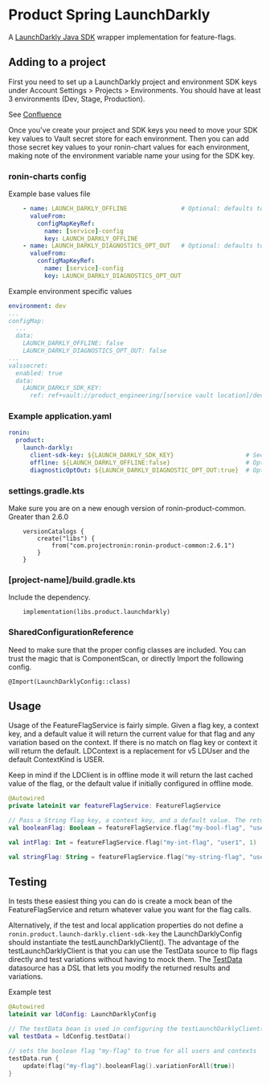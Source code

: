 # Product Spring LaunchDarkly
A [LaunchDarkly Java SDK](https://docs.launchdarkly.com/sdk/server-side/java) wrapper implementation for feature-flags.

## Adding to a project
First you need to set up a LaunchDarkly project and environment SDK keys under Account Settings > Projects > Environments. You should have at least 3 environments (Dev, Stage, Production). 

See [Confluence](https://projectronin.atlassian.net/wiki/spaces/ENG/pages/736493584/LaunchDarkly+Feature+Flags)

Once you've create your project and SDK keys you need to move your SDK key values to Vault secret store for each environment. 
Then you can add those secret key values to your ronin-chart values for each environment, making note of the environment variable name your using for the SDK key.


### ronin-charts config
Example base values file
```yaml
    - name: LAUNCH_DARKLY_OFFLINE               # Optional: defaults to false
      valueFrom:
        configMapKeyRef:
          name: [service]-config
          key: LAUNCH_DARKLY_OFFLINE
    - name: LAUNCH_DARKLY_DIAGNOSTICS_OPT_OUT   # Optional: defaults to true
      valueFrom:
        configMapKeyRef:
          name: [service]-config
          key: LAUNCH_DARKLY_DIAGNOSTICS_OPT_OUT
```

Example environment specific values
```yaml
environment: dev
...
configMap:
  ...
  data:
    LAUNCH_DARKLY_OFFLINE: false
    LAUNCH_DARKLY_DIAGNOSTICS_OPT_OUT: false
...
valssecret:
  enabled: true
  data:
    LAUNCH_DARKLY_SDK_KEY:
      ref: ref+vault://product_engineering/[service vault location]/dev/LAUNCH_DARKLY_SDK_KEY
```

### Example application.yaml
```yaml
ronin:
  product:
    launch-darkly:
      client-sdk-key: ${LAUNCH_DARKLY_SDK_KEY}                    # Secret LDClient SDK key for the current environment, if missing or set to false will use testClient
      offline: ${LAUNCH_DARKLY_OFFLINE:false}                     # Optional: set offline mode if you don't want to send events to the client. All flag values will return default.
      diagnosticOptOut: ${LAUNCH_DARKLY_DIAGNOSTIC_OPT_OUT:true}  # Optional: only set to false if you want to share metrics with LaunchDarkly
```

### settings.gradle.kts
Make sure you are on a new enough version of ronin-product-common. Greater than 2.6.0
```
    versionCatalogs {
        create("libs") {
            from("com.projectronin:ronin-product-common:2.6.1")
        }
    }
```

### [project-name]/build.gradle.kts
Include the dependency.
```
    implementation(libs.product.launchdarkly)
```

### SharedConfigurationReference
Need to make sure that the proper config classes are included. You can trust the magic that is ComponentScan, or directly Import the following config.
```
@Import(LaunchDarklyConfig::class)
```

## Usage
Usage of the FeatureFlagService is fairly simple. 
Given a flag key, a context key, and a default value it will return the current value for that flag and any variation based on the context.
If there is no match on flag key or context it will return the default.
LDContext is a replacement for v5 LDUser and the default ContextKind is USER.

Keep in mind if the LDClient is in offline mode it will return the last cached value of the flag, or the default value if initially configured in offline mode.

```kotlin
@Autowired
private lateinit var featureFlagService: FeatureFlagService

// Pass a String flag key, a context key, and a default value. The return type is determined by the default value's type.
val booleanFlag: Boolean = featureFlagService.flag("my-bool-flag", "user1", false)

val intFlag: Int = featureFlagService.flag("my-int-flag", "user1", 1)

val stringFlag: String = featureFlagService.flag("my-string-flag", "user1", "default")
```

## Testing
In tests these easiest thing you can do is create a mock bean of the FeatureFlagService and return whatever value you want for the flag calls.

Alternatively, if the test and local application properties do not define a `ronin.product.launch-darkly.client-sdk-key` the LaunchDarklyConfig should instantiate the testLaunchDarklyClient().
The advantage of the testLaunchDarklyClient is that you can use the TestData source to flip flags directly and test variations without having to mock them.
The [TestData](https://docs.launchdarkly.com/sdk/features/test-data-sources) datasource has a DSL that lets you modify the returned results and variations.

Example test
```kotlin
@Autowired
lateinit var ldConfig: LaunchDarklyConfig

// The testData bean is used in configuring the testLaunchDarklyClient() which will be used as the FeatureFlagService implementation if clientSdkKey is missing
val testData = ldConfig.testData()

// sets the boolean flag "my-flag" to true for all users and contexts
testData.run {
    update(flag("my-flag").booleanFlag().variationForAll(true))
}

```
